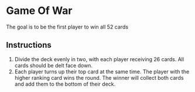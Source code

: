 # Game Of War
The goal is to be the first player to win all 52 cards

## Instructions
1. Divide the deck evenly in two, with each player receiving 26 cards. All cards should be delt face down.
1. Each player turns up their top card at the same time. The player with the higher ranking card wins the round. The winner will collect both cards and add them to the bottom of their deck.
